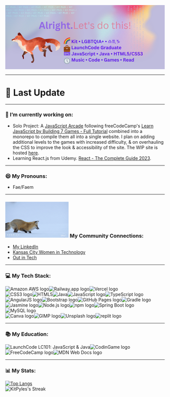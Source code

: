 <p align="center">
  <img src="banner.png" alt="profile banner, Rainbow flag emoji, Kit, LGBTQIA+, Libra-Scorpio-Capricorn emojis, briefcase emoji, LaunchCode Graduate, keyboard emoji, JavaScript, Java, HTML5/CSS3, 5 o'clock emoji, music, code, games, read"/>
</p>
<hr/>

# 💫 Last Update
<!-- DEFAULT-TAG:START -->
<!-- DEFAULT-TAG:END -->

<hr/>

### 🔭 I’m currently working on:
* Solo Project: A [JavaScript Arcade]([https://github.com/KitPyles/7-javascript-games](https://arcade.kitpyles.com/)) following freeCodeCamp's [Learn JavaScript by Building 7 Games - Full Tutorial](https://www.youtube.com/watch?v=ec8vSKJuZTk) combined into a monorepo to compile them all into a single website. I plan on adding additional levels to the games with increased difficulty, & on overhauling the CSS to improve the look & accessibility of the site. The WIP site is hosted [here](https://kitpyles.up.railway.app).
* Learning React.js from Udemy. [React - The Complete Guide 2023](https://gale.udemy.com/course/react-the-complete-guide-incl-redux/learn).

<hr/>

### 😄 My Pronouns:
* Fae/Faem

<hr/>

### ![Red fox pouncing in snow](links-pounce.gif) My Community Connections:
* [My LinkedIn](https://www.linkedin.com/in/kitpyles/)
* [Kansas City Women in Technology](https://kcwomenintech.org/)
* [Out in Tech](https://outintech.com/)

<hr/>

### 💻 My Tech Stack:
![Amazon AWS logo](https://img.shields.io/badge/Amazon_AWS-FF9900?style=for-the-badge&logo=amazonaws&logoColor=white)![Railway.app logo](https://img.shields.io/badge/Railway-131415?style=for-the-badge&logo=railway&logoColor=white)![Vercel logo](https://img.shields.io/badge/Vercel-000000?style=for-the-badge&logo=vercel&logoColor=white)<br/>
![CSS3 logo](https://img.shields.io/badge/CSS3-1572B6?style=for-the-badge&logo=css3&logoColor=white)![HTML5](https://img.shields.io/badge/HTML5-E34F26?style=for-the-badge&logo=html5&logoColor=white)![Java](https://img.shields.io/badge/-java-blue?style=for-the-badge)![JavaScript logo](https://img.shields.io/badge/JavaScript-323330?style=for-the-badge&logo=javascript&logoColor=F7DF1E)![TypeScript logo](https://img.shields.io/badge/TypeScript-007ACC?style=for-the-badge&logo=typescript&logoColor=white)<br/>
![AngularJS logo](https://img.shields.io/badge/AngularJS-E23237?style=for-the-badge&logo=angularjs&logoColor=white)![Bootstrap logo](https://img.shields.io/badge/Bootstrap-563D7C?style=for-the-badge&logo=bootstrap&logoColor=white)![GitHub Pages logo](https://img.shields.io/badge/GitHub%20Pages-222222?style=for-the-badge&logo=GitHub%20Pages&logoColor=white)![Gradle logo](https://img.shields.io/badge/gradle-02303A?style=for-the-badge&logo=gradle&logoColor=white)![Jasmine logo](https://img.shields.io/badge/Jasmine-8A4182?style=for-the-badge&logo=Jasmine&logoColor=white)![Node.js logo](https://img.shields.io/badge/Node.js-339933?style=for-the-badge&logo=nodedotjs&logoColor=white)![npm logo](https://img.shields.io/badge/npm-CB3837?style=for-the-badge&logo=npm&logoColor=white)![Spring Boot logo](https://img.shields.io/badge/Spring_Boot-F2F4F9?style=for-the-badge&logo=spring-boot)<br/>
![MySQL logo](https://img.shields.io/badge/MySQL-005C84?style=for-the-badge&logo=mysql&logoColor=white)<br/>
![Canva logo](https://img.shields.io/badge/Canva-%2300C4CC.svg?&style=for-the-badge&logo=Canva&logoColor=white)![GIMP logo](https://img.shields.io/badge/gimp-5C5543?style=for-the-badge&logo=gimp&logoColor=white)![Unsplash logo](https://img.shields.io/badge/Unsplash-000000?style=for-the-badge&logo=Unsplash&logoColor=white)![replit logo](https://img.shields.io/badge/replit-667881?style=for-the-badge&logo=replit&logoColor=white)
<hr/>

### 📚 My Education:
![LaunchCode LC101: JavaScript & Java](https://img.shields.io/badge/-LaunchCode-blue?style=for-the-badge)![CodinGame logo](https://img.shields.io/badge/CodinGame-F2BB13?style=for-the-badge&logo=codingame&logoColor=white)![FreeCodeCamp logo](https://img.shields.io/badge/freecodecamp-27273D?style=for-the-badge&logo=freecodecamp&logoColor=white)![MDN Web Docs logo](https://img.shields.io/badge/MDN_Web_Docs-black?style=for-the-badge&logo=mdnwebdocs&logoColor=white)

<hr/>

### 📊 My Stats:
[![Top Langs](https://github-readme-stats-kitpyles.vercel.app/api/top-langs/?username=KitPyles&layout=compact)](https://github.com/KitPyles/github-readme-stats)<br/>
![KitPyles's Streak](https://github-readme-streak-stats.herokuapp.com/?user=KitPyles&theme=vue-dark&hide_border=true)
